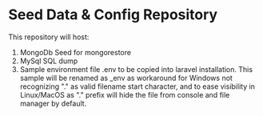 # Seed Data & Config Repository 

This repository will host:
1.	MongoDb Seed for mongorestore
2.	MySql SQL dump 
3.	Sample environment file .env to be copied into laravel installation. 
This sample will be renamed as _env as workaround for Windows not recognizing "." as valid filename start character, and to ease visibility in Linux/MacOS as "." prefix will hide the file from console and file manager by default.
